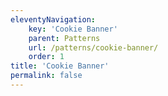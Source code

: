 ```yaml
---
eleventyNavigation:
    key: 'Cookie Banner'
    parent: Patterns
    url: /patterns/cookie-banner/
    order: 1
title: 'Cookie Banner'
permalink: false
---
```


